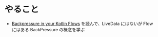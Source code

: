 # やること
- [Backpressure in your Kotlin Flows](https://medium.com/google-developer-experts/backpressure-in-your-kotlin-flows-3eec980869c7) を読んで、LiveData にはないが Flow にはある BackPressure の概念を学ぶ
